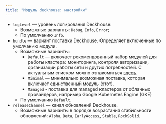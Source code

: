 ```yaml
---
title: "Модуль deckhouse: настройки"
---
```


* `logLevel` — уровень логирования Deckhouse:
    * Возможные варианты: `Debug`, `Info`, `Error`; 
    * По умолчанию `Info`.
* `bundle` — вариант поставки Deckhouse. Определяет включенные по умолчанию модули. 
    * Возможные варианты:
        * `Default` — включает рекомендованный набор модулей для работы кластера: мониторинга, контроля авторизации, организации работы сети и других потребностей. С актуальным списком можно ознакомиться [здесь](https://github.com/deckhouse/deckhouse/blob/master/modules/values-default.yaml).
        * `Minimal` — минимально возможная поставка, которая включает единственный модуль (этот).
        * `Managed` - поставка для managed кластеров от облачных провайдеров, например Google Kubernetes Engine (GKE)
    * По умолчанию `Default`.
* `releaseChannel` — канал обновлений Deckhouse.
    * Возможные варианты в порядке возрастания стабильности обновлений: `Alpha`, `Beta`, `EarlyAccess`, `Stable`, `RockSolid`. 

